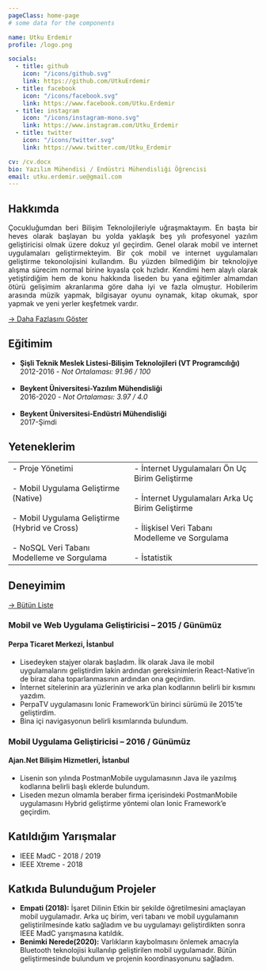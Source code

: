 ```yaml
---
pageClass: home-page
# some data for the components

name: Utku Erdemir
profile: /logo.png

socials:
  - title: github
    icon: "/icons/github.svg"
    link: https://github.com/UtkuErdemir
  - title: facebook
    icon: "/icons/facebook.svg"
    link: https://www.facebook.com/Utku.Erdemir
  - title: instagram
    icon: "/icons/instagram-mono.svg"
    link: https://www.instagram.com/Utku_Erdemir
  - title: twitter
    icon: "/icons/twitter.svg"
    link: https://www.twitter.com/Utku_Erdemir

cv: /cv.docx
bio: Yazılım Mühendisi / Endüstri Mühendisliği Öğrencisi
email: utku.erdemir.ue@gmail.com
---
```


<ProfileSection :frontmatter="$page.frontmatter" />

## Hakkımda

<div style="text-align: justify">Çocukluğumdan beri Bilişim Teknolojileriyle uğraşmaktayım. En başta bir heves olarak başlayan bu yolda yaklaşık beş yılı profesyonel yazılım geliştiricisi olmak üzere dokuz yıl geçirdim. Genel olarak mobil ve internet uygulamaları geliştirmekteyim. Bir çok mobil ve internet uygulamaları geliştirme tekonolojisini kullandım. Bu yüzden bilmediğim bir teknolojiye alışma sürecim normal birine kıyasla çok hızlıdır. Kendimi hem alaylı olarak yetiştirdiğim hem de konu hakkında liseden bu yana eğitimler almamdan ötürü gelişimim akranlarıma göre daha iyi ve fazla olmuştur. Hobilerim arasında müzik yapmak, bilgisayar oyunu oynamak, kitap okumak, spor yapmak ve yeni yerler keşfetmek vardır.</div>

[→ Daha Fazlasını Göster](/about/)
## Eğitimim

- **Şişli Teknik Meslek Listesi-Bilişim Teknolojileri (VT Programcılığı)** <br/>
2012-2016 - *Not Ortalaması: 91.96 / 100*<br/><br/>
- **Beykent Üniversitesi-Yazılım Mühendisliği** <br/>
2016-2020 - *Not Ortalaması: 3.97 / 4.0*<br/><br/>
- **Beykent Üniversitesi-Endüstri Mühendisliği** <br/>
2017-Şimdi<br/>

## Yeteneklerim
<table>
<tr>
<td>
  - Proje Yönetimi</br></br>
	- Mobil Uygulama Geliştirme (Native)</br></br>
	- Mobil Uygulama Geliştirme (Hybrid ve Cross)</br></br>
	- NoSQL Veri Tabanı Modelleme ve Sorgulama</br>
</td>
<td>
	-	İnternet Uygulamaları Ön Uç Birim Geliştirme</br></br>
	-	İnternet Uygulamaları Arka Uç Birim Geliştirme</br></br>
	-	İlişkisel Veri Tabanı Modelleme ve Sorgulama</br></br>
  - İstatistik
</td>
</tr>
</table>

## Deneyimim


[→ Bütün Liste](/projects/)


<ProjectCard hideBorder=true>

  ### Mobil ve Web Uygulama Geliştiricisi – 2015 / Günümüz
  #### Perpa Ticaret Merkezi, İstanbul
  - Lisedeyken stajyer olarak başladım. İlk olarak Java ile mobil uygulamalarını geliştirdim lakin ardından gereksinimlerin React-Native’in de biraz daha toparlanmasının ardından ona geçirdim.
  - İnternet sitelerinin ara yüzlerinin ve arka plan kodlarının belirli bir kısmını yazdım.
  - PerpaTV uygulamasını Ionic Framework’ün birinci sürümü ile 2015’te geliştirdim.
  - Bina içi navigasyonun belirli kısımlarında bulundum.

</ProjectCard>

<ProjectCard hideBorder=true>

  ### Mobil Uygulama Geliştiricisi – 2016 / Günümüz
  #### Ajan.Net Bilişim Hizmetleri, İstanbul
  - Lisenin son yılında PostmanMobile uygulamasının Java ile yazılmış kodlarına belirli başlı eklerde bulundum.
  - Liseden mezun olmamla beraber firma içerisindeki PostmanMobile uygulamasını Hybrid geliştirme yöntemi olan Ionic Framework’e geçirdim.

</ProjectCard>


## Katıldığım Yarışmalar

- IEEE MadC - 2018 / 2019
- IEEE Xtreme - 2018

## Katkıda Bulunduğum Projeler

- **Empati (2018):** İşaret Dilinin Etkin bir şekilde öğretilmesini amaçlayan mobil uygulamadır. Arka uç birim, veri tabanı ve mobil uygulamanın geliştirilmesinde katkı sağladım ve bu uygulamayı geliştirdikten sonra IEEE MadC yarışmasına katıldık. 
- **Benimki Nerede(2020):** Varlıkların kaybolmasını önlemek amacıyla Bluetooth teknolojisi kullanılıp geliştirilen mobil uygulamadır. Bütün geliştirmesinde bulundum ve projenin koordinasyonunu sağladım. 


<!-- Custom style for this page -->

<style lang="stylus">

.theme-container.home-page .page
  font-size 14px
  font-family "lucida grande", "lucida sans unicode", lucida, "Helvetica Neue", Helvetica, Arial, sans-serif;
  p
    margin 0 0 0.5rem
  p, ul, ol
    line-height normal
  a
    font-weight normal
  .theme-default-content:not(.custom) > h2
    margin-bottom 0.5rem
  .theme-default-content:not(.custom) > h2:first-child + p
    margin-top 0.5rem
  .theme-default-content:not(.custom) > h3
    padding-top 4rem

  /* Override */
  .md-card
    margin-top 0.5em
    .card-image
      padding 0.2rem
      img
        
        max-width 120px
        max-height 120px
    .card-content p
      -webkit-margin-after 0.2em

@media (max-width: 419px)
  .theme-container.home-page .page
    p, ul, ol
      line-height 1.5

    .md-card
      .card-image
        img 
          width 100%
          max-width 400px

</style>
